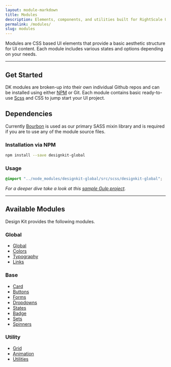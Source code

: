 ```yaml
---
layout: module-markdown
title: Modules
description: Elements, components, and utilities built for RightScale UIs
permalink: /modules/
slug: modules
---
```


Modules are CSS based UI elements that provide a basic aesthetic structure for UI content. Each module includes various states and options depending on your needs.

---

## Get Started

DK modules are broken-up into their own individual Github repos and can be installed using either [NPM](https://www.npmjs.com/) or Git. Each module contains basic ready-to-use [Scss](http://sass-lang.com/) and CSS to jump start your UI project.

## Dependencies

Currently [Bourbon](http://bourbon.io/) is used as our primary SASS mixin library and is required if you are to use any of the module source files.

### Installation via NPM

```bash
npm install --save designkit-global
```

### Usage

```css
@import "../node_modules/designkit-global/src/scss/designkit-global";
```

_For a deeper dive take a look at this [sample Gulp project](https://github.com/rightscale-design/designkit-gulp)._

---

## Available Modules

Design Kit provides the following modules.

### Global

- [Global](/modules/global)
- [Colors](/modules/colors)
- [Typography](/modules/typography)
- [Links](/modules/links)

### Base

- [Card](/modules/card)
- [Buttons](/modules/buttons)
- [Forms](/modules/forms)
- [Dropdowns](/modules/dropdowns)
- [States](/modules/states)
- [Badge](/modules/badge)
- [Sets](/modules/sets)
- [Spinners](/modules/spinners)
<!-- - [Tables](/modules/tables) -->

### Utility

<!-- - [Layout](/modules/layout) -->
- [Grid](/modules/grid)
- [Animation](/modules/animation)
- [Utilities](/modules/utilities)
